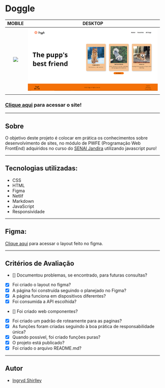 # Doggle


|      MOBILE         |          DESKTOP       |
|:-------------------:|:-----------------------:
|![](./Captura%20de%20Tela%202023-05-16%20%C3%A0s%2007.59.10.png)|![](./Capturar.PNG)|
|                     |                        |

### [Clique aqui](https://thedog-api.netlify.app) para acessar o site!


---
## Sobre
O objetivo deste projeto é colocar em prática os conhecimentos sobre desenvolvimento de sites, no módulo de PWFE (Programação Web FrontEnd) adquiridos no curso do [SENAI Jandira](https://jandira.sp.senai.br/) utilizando javascript puro!

---

## Tecnologias utilizadas:
- CSS
- HTML
- Figma
- Netlif
- Markdown
- JavaScript
- Responsividade
---

## Figma:
[Clique aqui](https://www.figma.com/file/Ej97xKnXEmp16HBn0TWQj1/Untitled?type=design&node-id=0-1&t=U1MliSyrVwCcQ3p9-0) para acessar o layout feito no figma.

---
## Critérios de Avaliação

- []  Documentou problemas, se encontrado, para futuras consultas?
- [x]  Foi criado o layout no figma?
- [x]  A página foi construída seguindo o planejado no Figma?
- [x]  A página funciona em dispositivos diferentes?
- [x]  Foi consumida a API escolhida?
- []  Foi criado web componentes?
- [x]  Foi criado um padrão de roteamente para as paginas?
- [x]  As funções foram criadas seguindo à boa prática de responsabilidade única?
- [x]  Quando possível, foi criado funções puras?
- [x]  O projeto está publicado?
- [x]  Foi criado o arquivo README.md?

---

## Autor 
- [Ingryd Shirlley](https://github.com/ingryd16)
